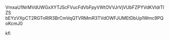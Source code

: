VmxaU1NrMVdUWGxXYTJScFVucFdVbFpyVWtOVVJrVjVUbFZPYVdKVldrTlZS
bEYzVXpCT2RGTnRlR3BrCmVqQTVRMmR3TVdOWFJUMEtDbUp1Wmc9PQoKcmJ0

kfi